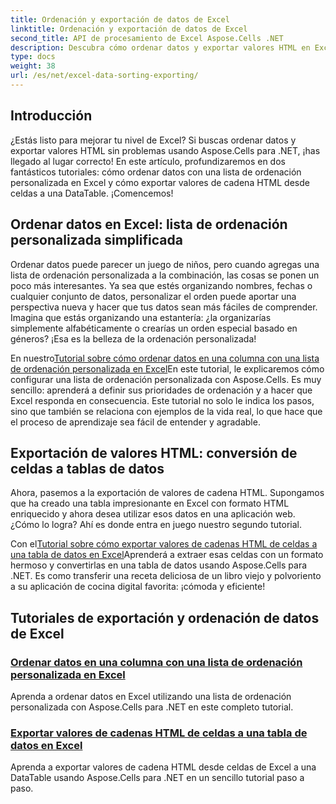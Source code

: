 ```yaml
---
title: Ordenación y exportación de datos de Excel
linktitle: Ordenación y exportación de datos de Excel
second_title: API de procesamiento de Excel Aspose.Cells .NET
description: Descubra cómo ordenar datos y exportar valores HTML en Excel con Aspose.Cells para .NET a través de estos tutoriales fáciles de seguir.
type: docs
weight: 38
url: /es/net/excel-data-sorting-exporting/
---
```

## Introducción

¿Estás listo para mejorar tu nivel de Excel? Si buscas ordenar datos y exportar valores HTML sin problemas usando Aspose.Cells para .NET, ¡has llegado al lugar correcto! En este artículo, profundizaremos en dos fantásticos tutoriales: cómo ordenar datos con una lista de ordenación personalizada en Excel y cómo exportar valores de cadena HTML desde celdas a una DataTable. ¡Comencemos!

## Ordenar datos en Excel: lista de ordenación personalizada simplificada

Ordenar datos puede parecer un juego de niños, pero cuando agregas una lista de ordenación personalizada a la combinación, las cosas se ponen un poco más interesantes. Ya sea que estés organizando nombres, fechas o cualquier conjunto de datos, personalizar el orden puede aportar una perspectiva nueva y hacer que tus datos sean más fáciles de comprender. Imagina que estás organizando una estantería: ¿la organizarías simplemente alfabéticamente o crearías un orden especial basado en géneros? ¡Esa es la belleza de la ordenación personalizada! 

 En nuestro[Tutorial sobre cómo ordenar datos en una columna con una lista de ordenación personalizada en Excel](./sort-data-in-a-column-with-custom-sort-list-in-excel/)En este tutorial, le explicaremos cómo configurar una lista de ordenación personalizada con Aspose.Cells. Es muy sencillo: aprenderá a definir sus prioridades de ordenación y a hacer que Excel responda en consecuencia. Este tutorial no solo le indica los pasos, sino que también se relaciona con ejemplos de la vida real, lo que hace que el proceso de aprendizaje sea fácil de entender y agradable.

## Exportación de valores HTML: conversión de celdas a tablas de datos

Ahora, pasemos a la exportación de valores de cadena HTML. Supongamos que ha creado una tabla impresionante en Excel con formato HTML enriquecido y ahora desea utilizar esos datos en una aplicación web. ¿Cómo lo logra? Ahí es donde entra en juego nuestro segundo tutorial. 

 Con el[Tutorial sobre cómo exportar valores de cadenas HTML de celdas a una tabla de datos en Excel](./export-html-string-value-of-cells-to-datatable-in-excel/)Aprenderá a extraer esas celdas con un formato hermoso y convertirlas en una tabla de datos usando Aspose.Cells para .NET. Es como transferir una receta deliciosa de un libro viejo y polvoriento a su aplicación de cocina digital favorita: ¡cómoda y eficiente!

## Tutoriales de exportación y ordenación de datos de Excel
### [Ordenar datos en una columna con una lista de ordenación personalizada en Excel](./sort-data-in-a-column-with-custom-sort-list-in-excel/)
Aprenda a ordenar datos en Excel utilizando una lista de ordenación personalizada con Aspose.Cells para .NET en este completo tutorial.
### [Exportar valores de cadenas HTML de celdas a una tabla de datos en Excel](./export-html-string-value-of-cells-to-datatable-in-excel/)
Aprenda a exportar valores de cadena HTML desde celdas de Excel a una DataTable usando Aspose.Cells para .NET en un sencillo tutorial paso a paso.